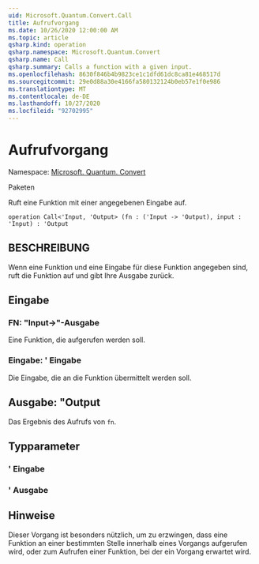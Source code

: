 ```yaml
---
uid: Microsoft.Quantum.Convert.Call
title: Aufrufvorgang
ms.date: 10/26/2020 12:00:00 AM
ms.topic: article
qsharp.kind: operation
qsharp.namespace: Microsoft.Quantum.Convert
qsharp.name: Call
qsharp.summary: Calls a function with a given input.
ms.openlocfilehash: 8630f846b4b9823ce1c1dfd61dc8ca81e468517d
ms.sourcegitcommit: 29e0d88a30e4166fa580132124b0eb57e1f0e986
ms.translationtype: MT
ms.contentlocale: de-DE
ms.lasthandoff: 10/27/2020
ms.locfileid: "92702995"
---
```

# <a name="call-operation"></a>Aufrufvorgang

Namespace: [Microsoft. Quantum. Convert](xref:Microsoft.Quantum.Convert)

Paketen [](https://nuget.org/packages/)


Ruft eine Funktion mit einer angegebenen Eingabe auf.

```qsharp
operation Call<'Input, 'Output> (fn : ('Input -> 'Output), input : 'Input) : 'Output
```


## <a name="description"></a>BESCHREIBUNG

Wenn eine Funktion und eine Eingabe für diese Funktion angegeben sind, ruft die Funktion auf und gibt Ihre Ausgabe zurück.

## <a name="input"></a>Eingabe

### <a name="fn--input---output"></a>FN: "Input->"-Ausgabe

Eine Funktion, die aufgerufen werden soll.


### <a name="input--input"></a>Eingabe: ' Eingabe

Die Eingabe, die an die Funktion übermittelt werden soll.



## <a name="output--output"></a>Ausgabe: "Output

Das Ergebnis des Aufrufs von `fn`.

## <a name="type-parameters"></a>Typparameter

### <a name="input"></a>' Eingabe


### <a name="output"></a>' Ausgabe



## <a name="remarks"></a>Hinweise

Dieser Vorgang ist besonders nützlich, um zu erzwingen, dass eine Funktion an einer bestimmten Stelle innerhalb eines Vorgangs aufgerufen wird, oder zum Aufrufen einer Funktion, bei der ein Vorgang erwartet wird.